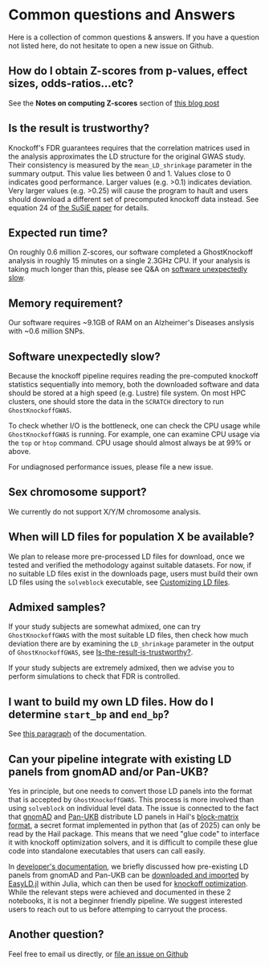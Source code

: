 # Common questions and Answers

Here is a collection of common questions & answers. If you have a question not listed here, do not hesitate to open a new issue on Github. 

## How do I obtain Z-scores from p-values, effect sizes, odds-ratios...etc?

See the **Notes on computing Z-scores** section of [this blog post](https://huwenboshi.github.io/data%20management/2017/11/23/tips-for-formatting-gwas-summary-stats.html)


## Is the result is trustworthy?

Knockoff's FDR guarantees requires that the correlation matrices used in the analysis approximates the LD structure for the original GWAS study. Their consistency is measured by the `mean_LD_shrinkage` parameter in the summary output. This value lies between 0 and 1. Values close to 0 indicates good performance. Larger values (e.g. >0.1) indicates deviation. Very larger values (e.g. >0.25) will cause the program to hault and users should download a different set of precomputed knockoff data instead. See equation 24 of [the SuSiE paper](https://journals.plos.org/plosgenetics/article?id=10.1371/journal.pgen.1010299) for details. 

## Expected run time? 

On roughly 0.6 million Z-scores, our software completed a GhostKnockoff analysis in roughly 15 minutes on a single 2.3GHz CPU. If your analysis is taking much longer than this, please see Q&A on [software unexpectedly slow](https://biona001.github.io/GhostKnockoffGWAS/dev/man/FAQ/#Software-unexpectedly-slow?).

## Memory requirement?

Our software requires ~9.1GB of RAM on an Alzheimer's Diseases anslysis with ~0.6 million SNPs. 

## Software unexpectedly slow?

Because the knockoff pipeline requires reading the pre-computed knockoff statistics sequentially into memory, both the downloaded software and data should be stored at a high speed (e.g. Lustre) file system. On most HPC clusters, one should store the data in the `SCRATCH` directory to run `GhostKnockoffGWAS`. 

To check whether I/O is the bottleneck, one can check the CPU usage while `GhostKnockoffGWAS` is running. For example, one can examine CPU usage via the `top` or `htop` command. CPU usage should almost always be at 99% or above.  

For undiagnosed performance issues, please file a new issue. 

## Sex chromosome support?

We currently do not support X/Y/M chromosome analysis.

## When will LD files for population X be available?

We plan to release more pre-processed LD files for download, once we tested and verified the methodology against suitable datasets. For now, if no suitable LD files exist in the downloads page, users must build their own LD files using the `solveblock` executable, see [Customizing LD files](https://biona001.github.io/GhostKnockoffGWAS/dev/man/solveblocks).

## Admixed samples?

If your study subjects are somewhat admixed, one can try `GhostKnockoffGWAS` with the most suitable LD files, then check how much deviation there are by examining the `LD_shrinkage` parameter in the output of `GhostKnockoffGWAS`, see [Is-the-result-is-trustworthy?](https://biona001.github.io/GhostKnockoffGWAS/dev/man/FAQ/#Is-the-result-is-trustworthy?).

If your study subjects are extremely admixed, then we advise you to perform simulations to check that FDR is controlled. 

## I want to build my own LD files. How do I determine `start_bp` and `end_bp`?

See [this paragraph](https://biona001.github.io/GhostKnockoffGWAS/dev/man/solveblocks/#Determining-start_bp-and-end_bp) of the documentation.

## Can your pipeline integrate with existing LD panels from gnomAD and/or Pan-UKB?

Yes in principle, but one needs to convert those LD panels into the format that is accepted by `GhostKnockoffGWAS`. This process is more involved than using `solveblock` on individual level data. The issue is connected to the fact that [gnomAD](https://gnomad.broadinstitute.org/downloads#v2-linkage-disequilibrium) and [Pan-UKB](https://pan-dev.ukbb.broadinstitute.org/docs/hail-format/index.html) distribute LD panels in Hail's [block-matrix format](https://hail.is/docs/0.2/linalg/hail.linalg.BlockMatrix.html#blockmatrix), a secret format implemented in python that (as of 2025) can only be read by the Hail package. This means that we need "glue code" to interface it with knockoff optimization solvers, and it is difficult to compile these glue code into standalone executables that users can call easily. 

In [developer's documentation](https://biona001.github.io/GhostKnockoffGWAS/dev/man/developer/#1.-Processing-downloaded-LD-panels), we briefly discussed how pre-existing LD panels from gnomAD and Pan-UKB can be [downloaded and imported](https://github.com/biona001/ghostknockoff-gwas-reproducibility/blob/main/chu_et_al/ghostknockoff-part0.ipynb) by [EasyLD.jl](https://github.com/biona001/EasyLD.jl) within Julia, which can then be used for [knockoff optimization](https://github.com/biona001/ghostknockoff-gwas-reproducibility/blob/main/chu_et_al/ghostknockoff-part1.ipynb). While the relevant steps were achieved and documented in these 2 notebooks, it is not a beginner friendly pipeline. We suggest interested users to reach out to us before attemping to carryout the process. 

## Another question?

Feel free to email us directly, or [file an issue on Github](https://github.com/biona001/GhostKnockoffGWAS/issues)
